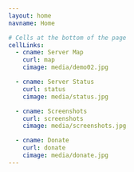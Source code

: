 ```yaml
---
layout: home
navname: Home

# Cells at the bottom of the page
cellLinks:
  - cname: Server Map
    curl: map
    cimage: media/demo02.jpg

  - cname: Server Status
    curl: status
    cimage: media/status.jpg

  - cname: Screenshots
    curl: screenshots
    cimage: media/screenshots.jpg

  - cname: Donate
    curl: donate
    cimage: media/donate.jpg
---
```

